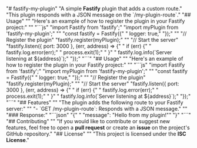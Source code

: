 "# fastify-my-plugin" 
"A simple **Fastify** plugin that adds a custom route." 
"This plugin responds with a JSON message on the \`/my-plugin-route\`." 
"## Usage" 
"" 
"Here's an example of how to register the plugin in your Fastify project:" 
"" 
"\`\`\`js" 
"import Fastify from 'fastify';" 
"import myPlugin from 'fastify-my-plugin';" 
"" 
"const fastify = Fastify({" 
"  logger: true," 
"});" 
"" 
"// Register the plugin" 
"fastify.register(myPlugin);" 
"" 
"// Start the server" 
"fastify.listen({ port: 3000 }, (err, address) => {" 
"  if (err) {" 
"    fastify.log.error(err);" 
"    process.exit(1);" 
"  }" 
"  fastify.log.info(\`Server listening at \${address}\`);" 
"});" 
"\`\`\`" 
"## Usage" 
"" 
"Here's an example of how to register the plugin in your Fastify project:" 
"" 
"\`\`\`js" 
"import Fastify from 'fastify';" 
"import myPlugin from 'fastify-my-plugin';" 
"" 
"const fastify = Fastify({" 
"  logger: true," 
"});" 
"" 
"// Register the plugin" 
"fastify.register(myPlugin);" 
"" 
"// Start the server" 
"fastify.listen({ port: 3000 }, (err, address) => {" 
"  if (err) {" 
"    fastify.log.error(err);" 
"    process.exit(1);" 
"  }" 
"  fastify.log.info(\`Server listening at \${address}\`);" 
"});" 
"\`\`\`" 
"## Features" 
"" 
"The plugin adds the following route to your Fastify server:" 
"" 
"- \`GET /my-plugin-route\`: Responds with a JSON message." 
"" 
"### Response:" 
"\`\`\`json" 
"{" 
"  \"message\": \"Hello from my plugin!\"" 
"}" 
"\`\`\`" 
"## Contributing" 
"" 
"If you would like to contribute or suggest new features, feel free to open a **pull request** or create an **issue** on the project's GitHub repository." 
"## License" 
"" 
"This project is licensed under the **ISC License**." 
